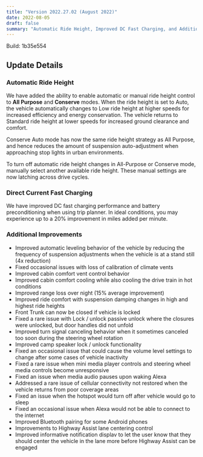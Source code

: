 ```yaml
---
title: "Version 2022.27.02 (August 2022)"
date: 2022-08-05
draft: false
summary: "Automatic Ride Height, Improved DC Fast Charging, and Additional Improvements"
---
```

Build: 1b35e554

## Update Details

### Automatic Ride Height
We have added the ability to enable automatic or manual ride height control to **All Purpose** and **Conserve** modes. When the ride height is set to Auto, the vehicle automatically changes to Low ride height at higher speeds for increased efficiency and energy conservation. The vehicle returns to Standard ride height at lower speeds for increased ground clearance and comfort.

Conserve Auto mode has now the same ride height strategy as All Purpose, and hence reduces the amount of suspension auto-adjustment when approaching stop lights in urban environments.

To turn off automatic ride height changes in All-Purpose or Conserve mode, manually select another available ride height.
These manual settings are now latching across drive cycles.

### Direct Current Fast Charging
We have improved DC fast charging performance and battery preconditioning when using trip planner. In ideal conditions, you may experience up to a 20% improvement in miles added per minute.

### Additional Improvements
* Improved automatic leveling behavior of the vehicle by reducing the frequency of suspension adjustments when the vehicle is at a stand still (4x reduction)
* Fixed occasional issues with loss of calibration of climate vents
* Improved cabin comfort vent control behavior
* Improved cabin comfort cooling while also cooling the drive train in hot conditions
* Improved range loss over night (15% average improvement)
* Improved ride comfort with suspension damping changes in high and highest ride heights
* Front Trunk can now be closed if vehicle is locked
* Fixed a rare issue with Lock / unlock passive unlock where the closures were unlocked, but door handles did not unfold
* Improved turn signal canceling behavior when it sometimes canceled too soon during the steering wheel rotation
* Improved camp speaker lock / unlock functionality
* Fixed an occasional issue that could cause the volume level settings to change after some cases of vehicle inactivity
* Fixed a rare issue when mini media player controls and steering wheel media controls become unresponsive
* Fixed an issue when media audio pauses upon waking Alexa
* Addressed a rare issue of cellular connectivity not restored when the vehicle returns from poor coverage areas
* Fixed an issue when the hotspot would turn off after vehicle would go to sleep
* Fixed an occasional issue when Alexa would not be able to connect to the internet
* Improved Bluetooth pairing for some Android phones
* Improvements to Highway Assist lane centering control
* Improved informative notification displav to let the user know that they should center the vehicle in the lane more before Highway Assist can be engaged